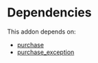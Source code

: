 # Dependencies

This addon depends on:

- [purchase](https://github.com/bringout/oca-ocb-core/tree/5d1ce43101a4d83b4ac660942e4a7a462823262f/odoo-bringout-oca-ocb-purchase)
- [purchase_exception](https://github.com/bringout/oca-workflow-process)
